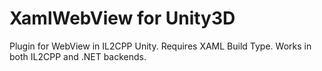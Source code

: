 # XamlWebView for Unity3D
Plugin for WebView in IL2CPP Unity.
Requires XAML Build Type.
Works in both IL2CPP and .NET backends.
